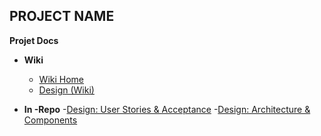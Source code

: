 ## PROJECT NAME
**Projet Docs**
- **Wiki**
  - [Wiki Home](../../wiki)
  - [Design (Wiki)](../../wiki/Design)
 
- **In -Repo**
  -[Design: User Stories & Acceptance](docs/design/user-stories.md)
  -[Design: Architecture & Components](docs/design/architecture.md)
  

